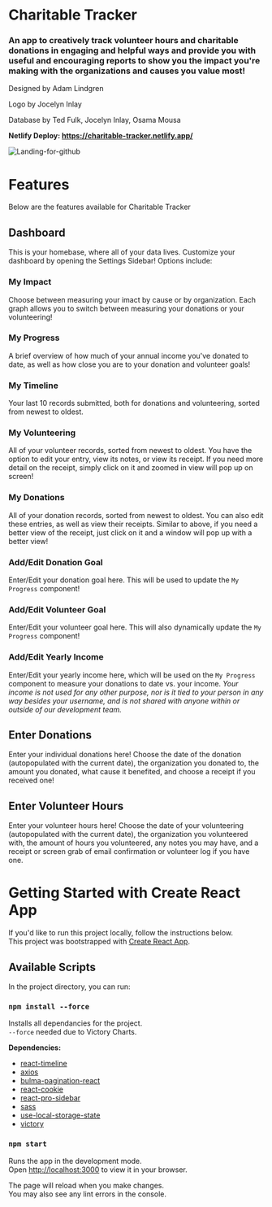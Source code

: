 # Charitable Tracker

### An app to creatively track volunteer hours and charitable donations in engaging and helpful ways and provide you with useful and encouraging reports to show you the impact you're making with the organizations and causes you value most!

Designed by Adam Lindgren

Logo by Jocelyn Inlay

Database by Ted Fulk, Jocelyn Inlay, Osama Mousa

**Netlify Deploy: https://charitable-tracker.netlify.app/**

![Landing-for-github](https://user-images.githubusercontent.com/98040659/166087734-7ba387fa-73a0-4d92-b152-d2df2bb6f0be.jpg)

# **Features**

Below are the features available for Charitable Tracker

## **Dashboard**

This is your homebase, where all of your data lives. Customize your dashboard by opening the Settings Sidebar! Options include:

### **My Impact**

Choose between measuring your imact by cause or by organization. Each graph allows you to switch between measuring your donations or your volunteering!

### **My Progress**

A brief overview of how much of your annual income you've donated to date, as well as how close you are to your donation and volunteer goals!

### **My Timeline**

Your last 10 records submitted, both for donations and volunteering, sorted from newest to oldest.

### **My Volunteering**

All of your volunteer records, sorted from newest to oldest. You have the option to edit your entry, view its notes, or view its receipt. If you need more detail on the receipt, simply click on it and zoomed in view will pop up on screen!

### **My Donations**

All of your donation records, sorted from newest to oldest. You can also edit these entries, as well as view their receipts. Similar to above, if you need a better view of the receipt, just click on it and a window will pop up with a better view!

### **Add/Edit Donation Goal**

Enter/Edit your donation goal here. This will be used to update the `My Progress` component!

### **Add/Edit Volunteer Goal**

Enter/Edit your volunteer goal here. This will also dynamically update the `My Progress` component!

### **Add/Edit Yearly Income**

Enter/Edit your yearly income here, which will be used on the `My Progress` component to measure your donations to date vs. your income.
_Your income is not used for any other purpose, nor is it tied to your person in any way besides your username, and is not shared with anyone within or outside of our development team._

## **Enter Donations**

Enter your individual donations here! Choose the date of the donation (autopopulated with the current date), the organization you donated to, the amount you donated, what cause it benefited, and choose a receipt if you received one!

## **Enter Volunteer Hours**

Enter your volunteer hours here! Choose the date of your volunteering (autopopulated with the current date), the organization you volunteered with, the amount of hours you volunteered, any notes you may have, and a receipt or screen grab of email confirmation or volunteer log if you have one.

# **Getting Started with Create React App**

If you'd like to run this project locally, follow the instructions below.\
This project was bootstrapped with [Create React App](https://github.com/facebook/create-react-app).

## **Available Scripts**

In the project directory, you can run:

### `npm install --force`

Installs all dependancies for the project.\
`--force` needed due to Victory Charts.

**Dependencies:**

- [react-timeline](https://github.com/steven-mercatante/react-timeline)
- [axios](https://axios-http.com/)
- [bulma-pagination-react](https://github.com/hipstersmoothie/bulma-pagination-react)
- [react-cookie](https://github.com/reactivestack/cookies)
- [react-pro-sidebar](https://github.com/azouaoui-med/react-pro-sidebar)
- [sass](https://github.com/sass/sass)
- [use-local-storage-state](https://github.com/astoilkov/use-local-storage-state)
- [victory](https://formidable.com/open-source/victory/)

### `npm start`

Runs the app in the development mode.\
Open [http://localhost:3000](http://localhost:3000) to view it in your browser.

The page will reload when you make changes.\
You may also see any lint errors in the console.
